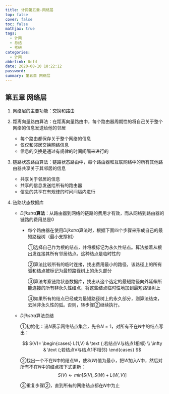 ```yaml
---
title: 计网第五章-网络层
top: false
cover: false
toc: false
mathjax: true
tags:
  - 计网
  - 总结
  - 考研
categories:
  - 计网
abbrlink: 8cfd
date: 2020-08-10 18:22:12
password:
summary: 第五章 网络层
---
```

## 第五章 网络层

1. 网络层的主要功能：交换和路由
2. 距离向量路由算法：在距离向量路由中，每个路由器周期性的将自己关于整个网络的信息发送给他的邻居
   - 每个路由都保存关于整个网络的信息
   - 仅仅和邻居交换网络信息
   - 信息的交换是通过有规律的时间间隔来进行的

3. 链路状态路由算法：链路状态路由中，每个路由器和互联网络中的所有其他路由器共享关于其邻居的信息
   - 共享关于邻居的信息
   - 共享的信息发送给所有的路由器
   - 信息的共享在有规律的时间间隔内进行

4. 链路状态数据库

   - $Dijkstra$**算法**：从路由器到网络的链路的费用才有效，而从网络到路由器的链路的费用总是0

     - 每个路由器在使用$Dijkstra$算法时，根据下面四个步骤来形成自己的最短路径树（最小支撑树）

       ①选择自己作为根的结点，并将根标记为永久性结点。算法接着从根出发连接其所有邻居结点。这种结点是临时性的

       ②算法比较所有的临时连接，找出费用最小的路径，该路径上的所有弧和结点被标记为最短路径树上的永久部分

       ③算法考察链路状态数据库，找出从这个选定的最短路径向外延伸所能连接的所有非永久性结点，将这些结点临时性地加到最短路径树上

       ④如果所有的结点已经成为最短路径树上的永久部分，则算法结束，去掉非永久性的弧。否则，转步骤②继续执行。

   - $Dijkstra$算法总结
   
     ①初始化：设$N$表示网络结点集合，先令$N={1}$，对所有不在$N$中的结点写出：
     
     $$
     S(V)= \begin{cases} L(1,V) & \text {;若结点V与结点1相邻}  \\ \infty & \text {;若结点V与结点1不相邻} \end{cases}
     $$
     
     ②找出一个不在$N$中的结点W，使$S(W)$值为最小，把$W$加入$N$中，然后对所有不在$N$中的结点按下式更新：
     $$
     S(V) \leftarrow min[S(V),S(W)+L(W,V)]
     $$
     
     ③重复步骤②，直到所有的网络结点都在$N$中为止
